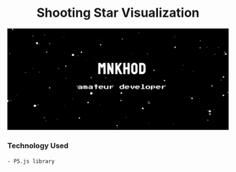 <h1 style="text-align:center;">Shooting Star Visualization</h1>

![](starlight.gif)



### Technology Used

```
- P5.js library
```

